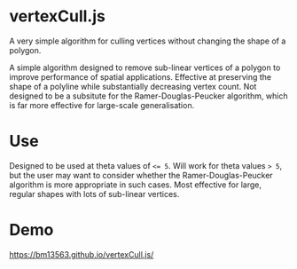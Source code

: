 # vertexCull.js
A very simple algorithm for culling vertices without changing the shape of a polygon.

A simple algorithm designed to remove sub-linear vertices of a polygon to improve performance of spatial applications. Effective at preserving the shape of a polyline while substantially decreasing vertex count.  Not designed to be a subsitute for the Ramer-Douglas-Peucker algorithm, which is far more effective for large-scale generalisation.

# Use
Designed to be used at theta values of ```<= 5```. Will work for theta values ```> 5```, but the user may want to consider whether the Ramer-Douglas-Peucker algorithm is more appropriate in such cases. Most effective for large, regular shapes with lots of sub-linear vertices.

# Demo
https://bm13563.github.io/vertexCull.js/

